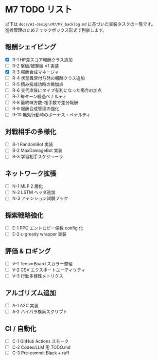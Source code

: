 # M7 TODO リスト

以下は `docs/AI-design/M7/M7_backlog.md` に基づいた実装タスクの一覧です。
進捗管理のためチェックボックス形式で列挙します。

## 報酬シェイピング
- [x] R-1 HP差スコア報酬クラス追加
- [ ] R-2 撃破/被撃破 ±1 実装
- [x] R-3 報酬合成マネージャ
- [ ] R-4 状態異常付与時の報酬クラス追加
- [ ] R-5 積み技成功時の微加点
- [ ] R-6 交代直後にタイプ有利になった場合の加点
- [ ] R-7 毎ターン経過ペナルティ
- [ ] R-8 最終味方数-相手数で差分報酬
- [ ] R-9 報酬合成管理の強化
- [ ] R-10 無効行動時のボーナス・ペナルティ

## 対戦相手の多様化
- [ ] B-1 RandomBot 実装
- [ ] B-2 MaxDamageBot 実装
- [ ] B-3 学習相手スケジューラ

## ネットワーク拡張
- [ ] N-1 MLP 2 層化
- [ ] N-2 LSTM ヘッダ追加
- [ ] N-3 アテンション試験フック

## 探索戦略強化
- [ ] E-1 PPO エントロピー係数 config 化
- [ ] E-2 ε-greedy wrapper 実装

## 評価 & ロギング
- [ ] V-1 TensorBoard スカラー整理
- [ ] V-2 CSV エクスポートユーティリティ
- [ ] V-3 行動多様性メトリクス

## アルゴリズム追加
- [ ] A-1 A2C 実装
- [ ] A-2 ハイパラ検索スクリプト

## CI / 自動化
- [ ] C-1 GitHub Actions スモーク
- [ ] C-2 Codex/LLM 用 TODO.md
- [ ] C-3 Pre-commit Black + ruff
